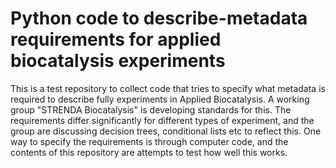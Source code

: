 # Python code to describe-metadata requirements for applied biocatalysis experiments

This is a test repository to collect code that tries to specify what metadata is required to describe fully experiments in Applied Biocatalysis. A working
group "STRENDA Biocatalysis" is developing standards for this. The requirements differ significantly for different types of experiment, and the group are
discussing decision trees, conditional lists etc to reflect this. One way to specify the requirements is through computer code, and the contents of this
repository are attempts to test how well this works.
